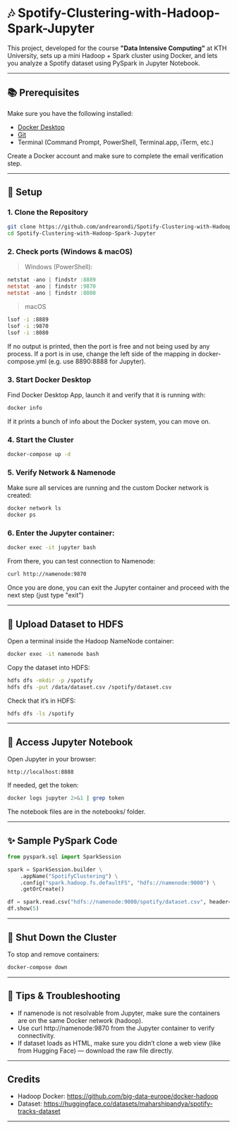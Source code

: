 # 🎶 Spotify-Clustering-with-Hadoop-Spark-Jupyter
This project, developed for the course **"Data Intensive Computing"** at KTH University,  sets up a mini Hadoop + Spark cluster using Docker, and lets you analyze a Spotify dataset using PySpark in Jupyter Notebook.

---

## 📚 Prerequisites

Make sure you have the following installed:

- [Docker Desktop](https://www.docker.com/products/docker-desktop/)
- [Git](https://git-scm.com/)
- Terminal (Command Prompt, PowerShell, Terminal.app, iTerm, etc.)

Create a Docker account and make sure to complete the email verification step.

---

## 🔧 Setup

### 1. Clone the Repository

```bash
git clone https://github.com/andrearondi/Spotify-Clustering-with-Hadoop-Spark-Jupyter.git
cd Spotify-Clustering-with-Hadoop-Spark-Jupyter
```

### 2. Check ports (Windows & macOS)

> Windows (PowerShell):
```powershell
netstat -ano | findstr :8889
netstat -ano | findstr :9870
netstat -ano | findstr :8080
```

> macOS
```bash
lsof -i :8889
lsof -i :9870
lsof -i :8080
```

If no output is printed, then the port is free and not being used by any process.
If a port is in use, change the left side of the mapping in docker-compose.yml (e.g. use 8890:8888 for Jupyter).

### 3. Start Docker Desktop
Find Docker Desktop App, launch it and verify that it is running with:
```bash
docker info
```
If it prints a bunch of info about the Docker system, you can move on.

### 4. Start the Cluster

```bash
docker-compose up -d
```

### 5. Verify Network & Namenode
Make sure all services are running and the custom Docker network is created:

```bash
docker network ls
docker ps
```

### 6. Enter the Jupyter container:

```bash
docker exec -it jupyter bash
```

From there, you can test connection to Namenode:
```bash
curl http://namenode:9870
```
Once you are done, you can exit the Jupyter container and proceed with the next step (just type "exit")

---

## 📂 Upload Dataset to HDFS
Open a terminal inside the Hadoop NameNode container:

```bash
docker exec -it namenode bash
```

Copy the dataset into HDFS:

```bash
hdfs dfs -mkdir -p /spotify
hdfs dfs -put /data/dataset.csv /spotify/dataset.csv
```

Check that it’s in HDFS:

```bash
hdfs dfs -ls /spotify
```

---

## 📓 Access Jupyter Notebook

Open Jupyter in your browser:

```
http://localhost:8888
```

If needed, get the token:

```bash
docker logs jupyter 2>&1 | grep token
```

The notebook files are in the notebooks/ folder.

---

## ✨ Sample PySpark Code

```python
from pyspark.sql import SparkSession

spark = SparkSession.builder \
    .appName("SpotifyClustering") \
    .config("spark.hadoop.fs.defaultFS", "hdfs://namenode:9000") \
    .getOrCreate()

df = spark.read.csv("hdfs://namenode:9000/spotify/dataset.csv", header=True, inferSchema=True)
df.show(5)
```

---

## 🧹 Shut Down the Cluster

To stop and remove containers:

```bash
docker-compose down
```

---

## 📎 Tips & Troubleshooting

- If namenode is not resolvable from Jupyter, make sure the containers are on the same Docker network (hadoop).
- Use curl http://namenode:9870 from the Jupyter container to verify connectivity.
- If dataset loads as HTML, make sure you didn’t clone a web view (like from Hugging Face) — download the raw file directly.

---

## Credits

- Hadoop Docker: https://github.com/big-data-europe/docker-hadoop
- Dataset: https://huggingface.co/datasets/maharshipandya/spotify-tracks-dataset

---
